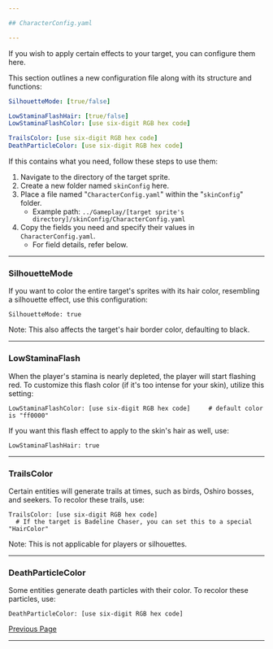 ```yaml
---

## CharacterConfig.yaml

---
```


If you wish to apply certain effects to your target, you can configure them here.

This section outlines a new configuration file along with its structure and functions:

```yaml
SilhouetteMode: [true/false]

LowStaminaFlashHair: [true/false]
LowStaminaFlashColor: [use six-digit RGB hex code]

TrailsColor: [use six-digit RGB hex code]
DeathParticleColor: [use six-digit RGB hex code]
```

If this contains what you need, follow these steps to use them:

1. Navigate to the directory of the target sprite.
2. Create a new folder named `skinConfig` here.
3. Place a file named "`CharacterConfig.yaml`" within the "`skinConfig`" folder.
   - Example path: `../Gameplay/[target sprite's directory]/skinConfig/CharacterConfig.yaml`
4. Copy the fields you need and specify their values in `CharacterConfig.yaml`.
   - For field details, refer below.

---

### SilhouetteMode

If you want to color the entire target's sprites with its hair color, resembling a silhouette effect, use this configuration:

```
SilhouetteMode: true
```

Note: This also affects the target's hair border color, defaulting to black.

---

### LowStaminaFlash

When the player's stamina is nearly depleted, the player will start flashing red. To customize this flash color (if it's too intense for your skin), utilize this setting:

```
LowStaminaFlashColor: [use six-digit RGB hex code]     # default color is "ff0000"
```

If you want this flash effect to apply to the skin's hair as well, use:

```
LowStaminaFlashHair: true
```

---

### TrailsColor

Certain entities will generate trails at times, such as birds, Oshiro bosses, and seekers. To recolor these trails, use:

```
TrailsColor: [use six-digit RGB hex code]
  # If the target is Badeline Chaser, you can set this to a special "HairColor"
```

Note: This is not applicable for players or silhouettes.

---

### DeathParticleColor

Some entities generate death particles with their color. To recolor these particles, use:

```
DeathParticleColor: [use six-digit RGB hex code]
```

[Previous Page](/docs/guide/README.md#more-miscellaneous)

---

